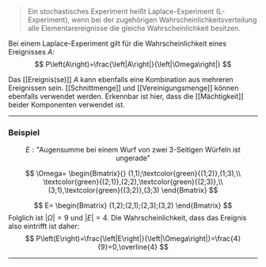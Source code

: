 >Ein stochastisches Experiment heißt Laplace-Experiment (L-Experiment), wenn bei der zugehörigen Wahrscheinlichkeitsverteilung alle Elementarereignisse die gleiche Wahrscheinlichkeit besitzen.

Bei einem Laplace-Experiment gilt für die Wahrscheinlichkeit eines Ereignisses $A$:
$$
P\left(A\right)=\frac{\left|A\right|}{\left|\Omega\right|}
$$

Das [[Ereignis(se)]] $A$ kann ebenfalls eine Kombination aus mehreren Ereignissen sein. [[Schnittmenge]] und [[Vereinigungsmenge]] können ebenfalls verwendet werden. Erkennbar ist hier, dass die [[Mächtigkeit]] beider Komponenten verwendet ist.

---
### Beispiel
$$
E:\text{"Augensumme bei einem Wurf von zwei 3-Seitigen Würfeln ist ungerade"}
$$

$$
\Omega=
\begin{Bmatrix}{}
	(1,1);\textcolor{green}{(1;2)},(1;3),\\
	\textcolor{green}{(2;1)},(2;2),\textcolor{green}{(2;3)},\\
	(3;1),\textcolor{green}{(3;2)},(3;3)
\end{Bmatrix}
$$

$$
E=
\begin{Bmatrix}
	(1,2);(2,1);(2,3);(3,2)
\end{Bmatrix}
$$
Folglich ist $\left|\Omega\right|=9$ und $\left|E\right|=4$. Die Wahrscheinlichkeit, dass das Ereignis also eintrifft ist daher:
$$
P\left(E\right)=\frac{\left|E\right|}{\left|\Omega\right|}=\frac{4}{9}=0,\overline{4}
$$


---
